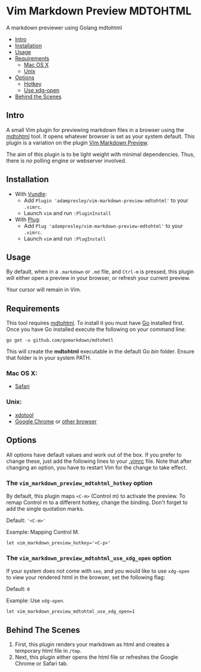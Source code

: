 # Vim Markdown Preview MDTOHTML
A markdown previewer using Golang mdtohtml

- [Intro](#intro)
- [Installation](#installation)
- [Usage](#usage)
- [Requirements](#requirements)
    - [Mac OS X](#mac-os-x)
    - [Unix](#unix)
- [Options](#options)
    - [Hotkey](#hotkey)
    - [Use xdg-open](#xdg)
- [Behind the Scenes](#behind-the-scenes)

## Intro

A small Vim plugin for previewing markdown files in a browser using the [mdtohtml](https://github.com/gomarkdown/mdtohtml) tool. It opens whatever browser is set as your system default. This plugin is a variation on the plugin [Vim Markdown Preview](https://github.com/JamshedVesuna/vim-markdown-preview).

The aim of this plugin is to be light weight with minimal dependencies. Thus, there is *no* polling engine or webserver involved.

## Installation

* With [Vundle](https://github.com/VundleVim/Vundle.vim):
    * Add `Plugin 'adampresley/vim-markdown-preview-mdtohtml'` to your `.vimrc`.
    * Launch `vim` and run `:PluginInstall`
* With [Plug](https://github.com/junegunn/vim-plug):
	 * Add `Plug 'adampresley/vim-markdown-preview-mdtohtml'` to your `.vimrc`.
	 * Launch `vim` and run `:PlugInstall`

## Usage

By default, when in a `.markdown` or `.md` file, and  `Ctrl-m` is pressed, this plugin will either open a preview in your browser, or refresh your current preview.

Your cursor will remain in Vim.

## Requirements

This tool requires [mdtohtml](https://github.com/gomarkdown/mdtohtml). To install it you must have [Go](https://golang.org) installed first. Once you have Go installed execute the following on your command line:

```
go get -u github.com/gomarkdown/mdtohmtl
```

This will create the **mdtohtml** executable in the default Go *bin* folder. Ensure that folder is in your system PATH.

### Mac OS X:

* [Safari](https://www.apple.com/safari/)

### Unix:

* [xdotool](https://github.com/jordansissel/xdotool)
* [Google Chrome](https://www.google.com/chrome/browser/) or [other browser](https://github.com/JamshedVesuna/vim-markdown-preview/wiki/Use-other-browser-to-preview-markdown#ubuntu-or-debian)

## Options

All options have default values and work out of the box. If you prefer to change these, just add the following lines to your [.vimrc](http://vim.wikia.com/wiki/Open_vimrc_file) file.
Note that after changing an option, you have to restart Vim for the change to take effect.

<a name='hotkey'></a>
### The `vim_markdown_preview_mdtohtml_hotkey` option

By default, this plugin maps `<C-m>` (Control m) to activate the preview. To remap Control m to a different hotkey, change the binding. Don't forget to add the single quotation marks.

Default: `'<C-m>'`

Example: Mapping Control M.
```vim
let vim_markdown_preview_hotkey='<C-p>'
```

<a name='xdg'></a>
### The `vim_markdown_preview_mdtohtml_use_xdg_open` option

If your system does not come with `see`, and you would like to use `xdg-open` to view your rendered html in the browser, set the following flag:

Default: `0`

Example: Use `xdg-open`.
```vim
let vim_markdown_preview_mdtohtml_use_xdg_open=1
```

## Behind The Scenes

1. First, this plugin renders your markdown as html and creates a temporary html file in `/tmp`.
2. Next, this plugin either opens the html file or refreshes the Google Chrome or Safari tab.
